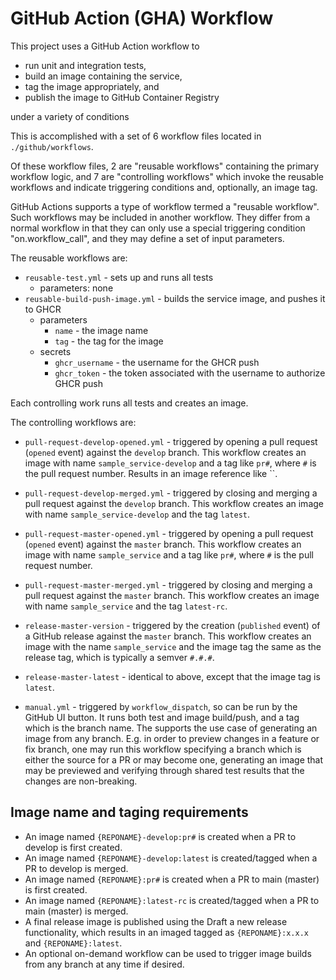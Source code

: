 # GitHub Action (GHA) Workflow

This project uses a GitHub Action workflow to

- run unit and integration tests,
- build an image containing the service,
- tag the image appropriately, and 
- publish the image to GitHub Container Registry

under a variety of conditions

This is accomplished with a set of 6 workflow files located in `./github/workflows`.

Of these workflow files, 2 are "reusable workflows" containing the primary workflow logic, and 7 are "controlling workflows" which invoke the reusable workflows and indicate triggering conditions and, optionally, an image tag.

GitHub Actions supports a type of workflow termed a "reusable workflow". Such workflows may be included in another workflow. They differ from a normal workflow in that they can only use a special triggering condition "on.workflow_call", and they may define a set of input parameters.

The reusable workflows are:

- `reusable-test.yml` - sets up and runs all tests
  - parameters: none
- `reusable-build-push-image.yml` - builds the service image, and pushes it to GHCR 
  - parameters
    - `name` - the image name 
    - `tag` - the tag for the image
  - secrets
    - `ghcr_username` - the username for the GHCR push
    - `ghcr_token` - the token associated with the username to authorize GHCR push


Each controlling work runs all tests and creates an image.

The controlling workflows are: 

- `pull-request-develop-opened.yml` - triggered by opening a pull request (`opened` event)  against the `develop` branch. This workflow  creates an image with name `sample_service-develop` and a tag like `pr#`, where `#` is the pull request number. Results in an image reference like ``.

- `pull-request-develop-merged.yml` - triggered by closing and merging a pull request against the `develop` branch. This workflow  creates an image with name `sample_service-develop` and the tag `latest`.

- `pull-request-master-opened.yml` - triggered by opening a pull request (`opened` event)  against the `master` branch. This workflow  creates an image with name `sample_service` and a tag like `pr#`, where `#` is the pull request number.

- `pull-request-master-merged.yml` - triggered by closing and merging a pull request against the `master` branch. This workflow  creates an image with name `sample_service` and the tag `latest-rc`.

- `release-master-version` - triggered by the creation (`published` event) of a GitHub release against the `master` branch. This workflow creates an image with the name `sample_service` and the image tag the same as the release tag, which is typically a semver `#.#.#`.

- `release-master-latest` - identical to above, except that the image tag is `latest`.

* `manual.yml` - triggered by `workflow_dispatch`, so can be run by the GitHub UI button. It runs both test and image build/push, and a tag which is the branch name. The supports the use case of generating an image from any branch. E.g. in order to preview changes in a feature or fix branch, one may run this workflow specifying a branch which is either the source for a PR or may become one, generating an image that may be previewed and verifying through shared test results that the changes are non-breaking.


## Image name and taging requirements

- An image named `{REPONAME}-develop:pr#` is created when a PR to develop is first created.
- An image named `{REPONAME}-develop:latest` is created/tagged when a PR to develop is merged.
- An image named `{REPONAME}:pr#` is created when a PR to main (master) is first created.
- An image named `{REPONAME}:latest-rc` is created/tagged when a PR to main (master) is merged.
- A final release image is published using the Draft a new release functionality, which results in an imaged tagged as `{REPONAME}:x.x.x` and `{REPONAME}:latest`.
- An optional on-demand workflow can be used to trigger image builds from any branch at any time if desired.